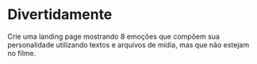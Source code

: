 # Divertidamente
Crie uma landing page mostrando 8 emoções que compõem sua personalidade utilizando textos e arquivos de mídia, mas que não estejam no filme. 
